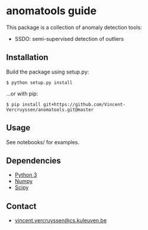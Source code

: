 # anomatools guide

This package is a collection of anomaly detection tools:

- SSDO: semi-supervised detection of outliers



## Installation

Build the package using setup.py:

```
$ python setup.py install
```

...or with pip:

```
$ pip install git+https://github.com/Vincent-Vercruyssen/anomatools.git@master
```



## Usage

See notebooks/ for examples.



## Dependencies

- [Python 3](http://www.python.org)
- [Numpy](http://www.numpy.org)
- [Scipy](http://www.scipy.org)



## Contact

- [vincent.vercruyssen@cs.kuleuven.be](mailto:vincent.vercruyssen@cs.kuleuven.be)
